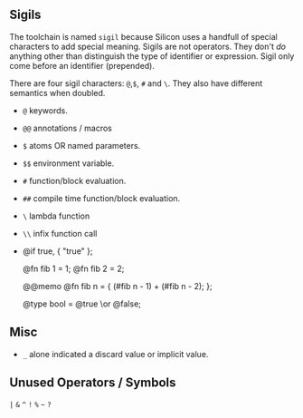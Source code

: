 ## Sigils

The toolchain is named `sigil` because Silicon uses a handfull of special characters to add special meaning. Sigils are not operators. They don't _do_ anything other than distinguish the type of identifier or expression. Sigil only come before an identifier (prepended).

There are four sigil characters: `@`,`$`, `#` and `\`. They also have different semantics when doubled.

- `@` keywords.
- `@@` annotations / macros

- `$` atoms OR named parameters.
- `$$` environment variable.

- `#` function/block evaluation.
- `##` compile time function/block evaluation.

- `\` lambda function
- `\\` infix function call

- @if true, {
  "true"
  };

  @fn fib 1 = 1;
  @fn fib 2 = 2;

  @@memo
  @fn fib n = {
  (#fib n - 1) + (#fib n - 2);
  };

  @type bool = @true \\or @false;

## Misc

- `_` alone indicated a discard value or implicit value.

## Unused Operators / Symbols

`|`
`&`
`^`
`!`
`%`
`~`
`?`
